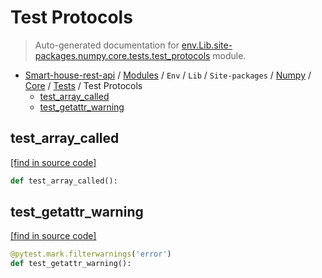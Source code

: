 # Test Protocols

> Auto-generated documentation for [env.Lib.site-packages.numpy.core.tests.test_protocols](..\..\..\..\..\..\..\env\Lib\site-packages\numpy\core\tests\test_protocols.py) module.

- [Smart-house-rest-api](..\..\..\..\..\..\README.md#description) / [Modules](..\..\..\..\..\..\MODULES.md#smart-house-rest-api-modules) / `Env` / `Lib` / `Site-packages` / [Numpy](..\..\index.md#numpy) / [Core](..\index.md#core) / [Tests](index.md#tests) / Test Protocols
    - [test_array_called](#test_array_called)
    - [test_getattr_warning](#test_getattr_warning)

## test_array_called

[[find in source code]](..\..\..\..\..\..\..\env\Lib\site-packages\numpy\core\tests\test_protocols.py#L34)

```python
def test_array_called():
```

## test_getattr_warning

[[find in source code]](..\..\..\..\..\..\..\env\Lib\site-packages\numpy\core\tests\test_protocols.py#L6)

```python
@pytest.mark.filterwarnings('error')
def test_getattr_warning():
```
